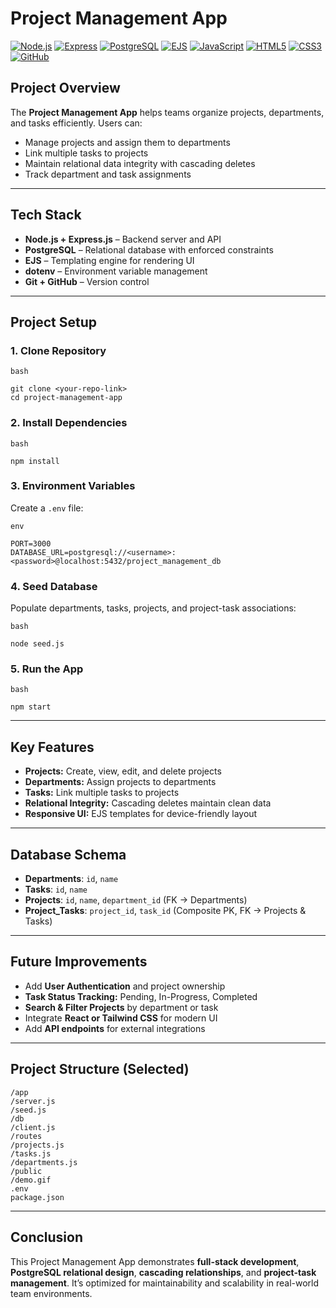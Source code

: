 # Project Management App

[comment]: <([![Website](https://img.shields.io/badge/Website-yourapp.com-blue)](https://yourapp.com)>

[![Node.js](https://img.shields.io/badge/Node.js-green?logo=node.js)](https://nodejs.org/) [![Express](https://img.shields.io/badge/Express.js-black?logo=express)](https://expressjs.com/) [![PostgreSQL](https://img.shields.io/badge/PostgreSQL-blue?logo=postgresql)](https://www.postgresql.org/) [![EJS](https://img.shields.io/badge/EJS-red?logo=ejs)](https://ejs.co/) [![JavaScript](https://img.shields.io/badge/JavaScript-yellow?logo=javascript)](https://www.javascript.com/) [![HTML5](https://img.shields.io/badge/HTML5-orange?logo=html5)](https://developer.mozilla.org/en-US/docs/Web/HTML) [![CSS3](https://img.shields.io/badge/CSS3-blue?logo=css3)](https://developer.mozilla.org/en-US/docs/Web/CSS) [![GitHub](https://img.shields.io/badge/GitHub-black?logo=github)](https://github.com/)

## Project Overview

The **Project Management App** helps teams organize projects, departments, and tasks efficiently. Users can:

- Manage projects and assign them to departments
- Link multiple tasks to projects
- Maintain relational data integrity with cascading deletes
- Track department and task assignments

---

## Tech Stack

- **Node.js + Express.js** – Backend server and API
- **PostgreSQL** – Relational database with enforced constraints
- **EJS** – Templating engine for rendering UI
- **dotenv** – Environment variable management
- **Git + GitHub** – Version control

---

## Project Setup

### 1. Clone Repository

`bash`
```
git clone <your-repo-link>
cd project-management-app
```

### 2. Install Dependencies

`bash`
```
npm install
```

### 3. Environment Variables

Create a `.env` file:

`env`
```
PORT=3000
DATABASE_URL=postgresql://<username>:<password>@localhost:5432/project_management_db
```

### 4. Seed Database

Populate departments, tasks, projects, and project-task associations:

`bash`
```
node seed.js
```

### 5. Run the App

`bash`
```
npm start
```

---

## Key Features

- **Projects:** Create, view, edit, and delete projects
- **Departments:** Assign projects to departments
- **Tasks:** Link multiple tasks to projects
- **Relational Integrity:** Cascading deletes maintain clean data
- **Responsive UI:** EJS templates for device-friendly layout

---

## Database Schema

- **Departments**: `id`, `name`
- **Tasks**: `id`, `name`
- **Projects**: `id`, `name`, `department_id` (FK → Departments)
- **Project_Tasks**: `project_id`, `task_id` (Composite PK, FK → Projects & Tasks)

---

## Future Improvements

- Add **User Authentication** and project ownership
- **Task Status Tracking:** Pending, In-Progress, Completed
- **Search & Filter Projects** by department or task
- Integrate **React or Tailwind CSS** for modern UI
- Add **API endpoints** for external integrations

---

## Project Structure (Selected)

```
/app
/server.js
/seed.js
/db
/client.js
/routes
/projects.js
/tasks.js
/departments.js
/public
/demo.gif
.env
package.json
```

---

## Conclusion

This Project Management App demonstrates **full-stack development**, **PostgreSQL relational design**, **cascading relationships**, and **project-task management**. It’s optimized for maintainability and scalability in real-world team environments.
